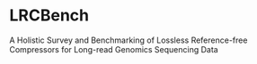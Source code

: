 # LRCBench
A Holistic Survey and Benchmarking of Lossless Reference-free Compressors for Long-read Genomics Sequencing Data
